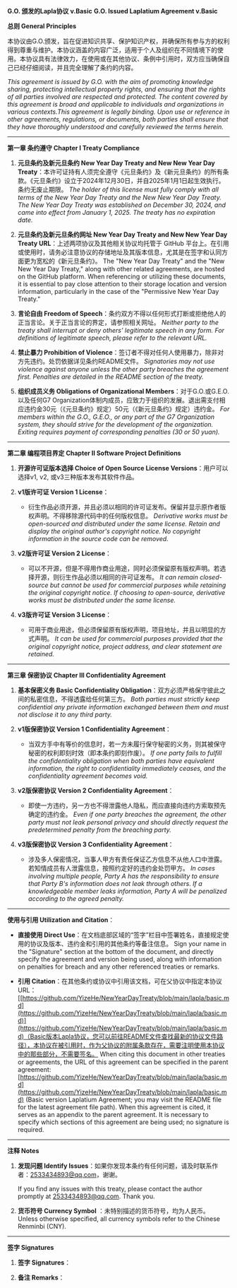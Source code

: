**G.O. 颁发的Lapla协议 v.Basic**
**G.O. Issued Laplatium Agreement v.Basic**

**总则 General Principles**

本协议由G.O.颁发，旨在促进知识共享、保护知识产权，并确保所有参与方的权利得到尊重与维护。本协议涵盖的内容广泛，适用于个人及组织在不同情境下的使用。本协议具有法律效力，在使用或在其他协议、条例中引用时，双方应当确保自己已经仔细阅读，并且完全理解了条约的内容。

*This agreement is issued by G.O. with the aim of promoting knowledge sharing, protecting intellectual property rights, and ensuring that the rights of all parties involved are respected and protected. The content covered by this agreement is broad and applicable to individuals and organizations in various contexts.This agreement is legally binding. Upon use or reference in other agreements, regulations, or documents, both parties shall ensure that they have thoroughly understood and carefully reviewed the terms herein.*

---

**第一章 条约遵守 Chapter I Treaty Compliance**

1. **元旦条约及新元旦条约 New Year Day Treaty and New New Year Day Treaty**：本许可证持有人须完全遵守《元旦条约》及《新元旦条约》的所有条款。《元旦条约》设立于2024年12月30日，并自2025年1月1日起生效执行。条约无废止期限。
   *The holder of this license must fully comply with all terms of the New Year Day Treaty and the New New Year Day Treaty. The New Year Day Treaty was established on December 30, 2024, and came into effect from January 1, 2025. The treaty has no expiration date.*

2. **元旦条约及新元旦条约网址 New Year Day Treaty and New New Year Day Treaty URL**：上述两项协议及其他相关协议均托管于 GitHub 平台上。在引用或使用时，请务必注意协议的存储地址及其版本信息，尤其是在签字和认同方面更为宽松的《新元旦条约》。
   The "New Year Day Treaty" and the "New New Year Day Treaty," along with other related agreements, are hosted on the GitHub platform. When referencing or utilizing these documents, it is essential to pay close attention to their storage location and version information, particularly in the case of the "Permissive New Year Day Treaty."

3. **言论自由 Freedom of Speech**：条约双方不得以任何形式打断或拒绝他人的正当言论。关于正当言论的界定，请参照相关网址。
   *Neither party to the treaty shall interrupt or deny others' legitimate speech in any form. For definitions of legitimate speech, please refer to the relevant URL.*

4. **禁止暴力 Prohibition of Violence**：签订者不得对任何人使用暴力，除非对方先违约。处罚依据详见条约README文件。
   *Signatories may not use violence against anyone unless the other party breaches the agreement first. Penalties are detailed in the README section of the treaty.*

5. **组织成员义务 Obligations of Organizational Members**：对于G.O.或G.E.O.以及任何G7 Organization体制内成员，应致力于组织的发展。退出需支付相应违约金30元（《元旦条约》规定）50元（《新元旦条约》规定）违约金。
   *For members within the G.O., G.E.O., or any part of the G7 Organization system, they should strive for the development of the organization. Exiting requires payment of corresponding penalties (30 or 50 yuan).*

---

**第二章 编程项目界定 Chapter II Software Project Definitions**

1. **开源许可证版本选择 Choice of Open Source License Versions**：用户可以选择v1, v2, 或v3三种版本发布其软件作品。

2. **v1版许可证 Version 1 License**：
   
   - 衍生作品必须开源，并且必须以相同的许可证发布。保留并显示原作者版权声明。不得移除源代码中的任何版权信息。
     *Derivative works must be open-sourced and distributed under the same license. Retain and display the original author's copyright notice. No copyright information in the source code can be removed.*

3. **v2版许可证 Version 2 License**：
   
   - 可以不开源，但是不得用作商业用途，同时必须保留原有版权声明。若选择开源，则衍生作品必须以相同的许可证发布。
     *It can remain closed-source but cannot be used for commercial purposes while retaining the original copyright notice. If choosing to open-source, derivative works must be distributed under the same license.*

4. **v3版许可证 Version 3 License**：
   
   - 可用于商业用途，但必须保留原有版权声明，项目地址，并且以明显的方式声明。
     *It can be used for commercial purposes provided that the original copyright notice, project address, and clear statement are retained.*

---

**第三章 保密协议 Chapter III Confidentiality Agreement**

1. **基本保密义务 Basic Confidentiality Obligation**：双方必须严格保守彼此之间的私密信息，不得透露给任何第三方。
   *Both parties must strictly keep confidential any private information exchanged between them and must not disclose it to any third party.*

2. **v1版保密协议 Version 1 Confidentiality Agreement**：
   
   - 当双方手中有等价的信息时，若一方未履行保守秘密的义务，则其被保守秘密的权利即刻时效（即本条约即刻作废）。
     *If one party fails to fulfill the confidentiality obligation when both parties have equivalent information, the right to confidentiality immediately ceases, and the confidentiality agreement becomes void.*

3. **v2版保密协议 Version 2 Confidentiality Agreement**：
   
   - 即使一方违约，另一方也不得泄露他人隐私，而应直接向违约方索取预先确定的违约金。
     *Even if one party breaches the agreement, the other party must not leak personal privacy and should directly request the predetermined penalty from the breaching party.*

4. **v3版保密协议 Version 3 Confidentiality Agreement**：
   
   - 涉及多人保密情况，当事人甲方有责任保证乙方信息不从他人口中泄露。若知情成员有人泄露信息，按照约定好的违约金处罚甲方。
     *In cases involving multiple people, Party A has the responsibility to ensure that Party B's information does not leak through others. If a knowledgeable member leaks information, Party A will be penalized according to the agreed penalty.*
     
     

---

**使用与引用 Utilization and Citation**：

- **直接使用 Direct Use**：在文档底部区域的“签字”栏目中签署姓名，直接规定使用的协议及版本、违约金和引用的其他条约等备注信息。
  Sign your name in the "Signature" section at the bottom of the document, and directly specify the agreement and version being used, along with information on penalties for breach and any other referenced treaties or remarks.

- **引用 Citation**：在其他条约或协议中引用该文档，可在父协议中指定本协议URL：[[https://github.com/YizeHe/NewYearDayTreaty/blob/main/lapla/basic.md](https://github.com/YizeHe/NewYearDayTreaty/blob/main/lapla/basic.md)](https://github.com/YizeHe/NewYearDayTreaty/blob/main/lapla/basic.md)（Basic版本Lapla协议，您可以前往README文件查找最新的协议文件路径），本协议在被引用时，作为父协议的附属条款存在，需要注明使用本协议中的那些部分，不需要签名。
  When citing this document in other treaties or agreements, the URL of this agreement can be specified in the parent agreement: [https://github.com/YizeHe/NewYearDayTreaty/blob/main/lapla/basic.md](https://github.com/YizeHe/NewYearDayTreaty/blob/main/lapla/basic.md) (Basic version Laplatium Agreement; you may visit the README file for the latest agreement file path). When this agreement is cited, it serves as an appendix to the parent agreement. It is necessary to specify which sections of this agreement are being used; no signature is required.

---

**注释 Notes**

1. **发现问题 Identify Issues**：如果你发现本条约有任何问题，请及时联系作者：2533434893@qq.com，谢谢。
   
   If you find any issues with this treaty, please contact the author promptly at 2533434893@qq.com. Thank you.
2. **货币符号 Currency Symbol** ：未特别描述的货币符号，均为人民币。
   Unless otherwise specified, all currency symbols refer to the Chinese Renminbi (CNY).

---

**签字 Signatures**

1. **签字 Signatures**：

2. **备注 Remarks**：
